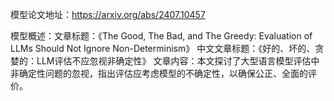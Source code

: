 模型论文地址：https://arxiv.org/abs/2407.10457

模型概述：文章标题：《The Good, The Bad, and The Greedy: Evaluation of LLMs Should Not Ignore Non-Determinism》
中文文章标题：《好的、坏的、贪婪的：LLM评估不应忽视非确定性》
文章内容：本文探讨了大型语言模型评估中非确定性问题的忽视，指出评估应考虑模型的不确定性，以确保公正、全面的评价。
